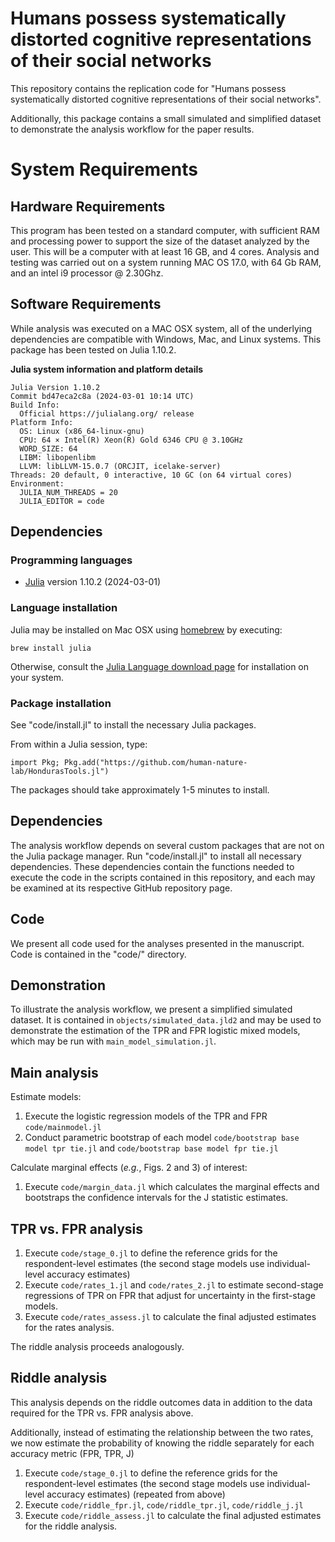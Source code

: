# Humans possess systematically distorted cognitive representations of their social networks

This repository contains the replication code for "Humans possess systematically distorted cognitive representations of their social networks".

Additionally, this package contains a small simulated and simplified dataset to demonstrate the analysis workflow for the paper results.

# System Requirements

## Hardware Requirements

This program has been tested on a standard computer, with sufficient RAM and processing power to support the size of the dataset analyzed by the user. This will be a computer with at least 16 GB, and 4 cores. Analysis and testing was carried out on a system running MAC OS 17.0, with 64 Gb RAM, and an intel i9 processor @ 2.30Ghz.

## Software Requirements

While analysis was executed on a MAC OSX system, all of the underlying dependencies are compatible with Windows, Mac, and Linux systems. This package has been tested on Julia 1.10.2.

**Julia system information and platform details**

```
Julia Version 1.10.2
Commit bd47eca2c8a (2024-03-01 10:14 UTC)
Build Info:
  Official https://julialang.org/ release
Platform Info:
  OS: Linux (x86_64-linux-gnu)
  CPU: 64 × Intel(R) Xeon(R) Gold 6346 CPU @ 3.10GHz
  WORD_SIZE: 64
  LIBM: libopenlibm
  LLVM: libLLVM-15.0.7 (ORCJIT, icelake-server)
Threads: 20 default, 0 interactive, 10 GC (on 64 virtual cores)
Environment:
  JULIA_NUM_THREADS = 20
  JULIA_EDITOR = code
```

## Dependencies

### Programming languages

* [Julia](https://julialang.org) version 1.10.2 (2024-03-01)

### Language installation

Julia may be installed on Mac OSX using [homebrew](https://brew.sh) by executing:

```shell
brew install julia
```

Otherwise, consult the [Julia Language download page](https://julialang.org/downloads/) for installation on your system.

### Package installation

See "code/install.jl" to install the necessary Julia packages.

From within a Julia session, type:

```{julia}
import Pkg; Pkg.add("https://github.com/human-nature-lab/HondurasTools.jl")
```

The packages should take approximately 1-5 minutes to install.

## Dependencies

The analysis workflow depends on several custom packages that are not on the Julia package manager. Run "code/install.jl" to install all necessary dependencies. These dependencies contain the functions needed to execute the code in the scripts contained in this repository, and each may be examined at its respective GitHub repository page.

## Code

We present all code used for the analyses presented in the manuscript. Code is contained in the "code/" directory.

## Demonstration

To illustrate the analysis workflow, we present a simplified simulated dataset. It is contained in `objects/simulated_data.jld2` and may be used to demonstrate the estimation of the TPR and FPR logistic mixed models, which may be run with `main_model_simulation.jl`.

## Main analysis

Estimate models:
1. Execute the logistic regression models of the TPR and FPR `code/mainmodel.jl`
2. Conduct parametric bootstrap of each model `code/bootstrap base model tpr tie.jl` and `code/bootstrap base model fpr tie.jl`

Calculate marginal effects (_e.g._, Figs. 2 and 3) of interest:
1. Execute `code/margin_data.jl` which calculates the marginal effects and bootstraps the confidence intervals for the J statistic estimates.

## TPR vs. FPR analysis

1. Execute `code/stage_0.jl` to define the reference grids for the respondent-level estimates (the second stage models use individual-level accuracy estimates)
2. Execute `code/rates_1.jl` and `code/rates_2.jl` to estimate second-stage regressions of TPR on FPR that adjust for uncertainty in the first-stage models.
3. Execute `code/rates_assess.jl` to calculate the final adjusted estimates for the rates analysis.

The riddle analysis proceeds analogously.

## Riddle analysis

This analysis depends on the riddle outcomes data in addition to the data required for the TPR vs. FPR analysis above.

Additionally, instead of estimating the relationship between the two rates, we now estimate the probability of knowing the riddle separately for each accuracy metric (FPR, TPR, J)

1. Execute `code/stage_0.jl` to define the reference grids for the respondent-level estimates (the second stage models use individual-level accuracy estimates) (repeated from above)
2. Execute `code/riddle_fpr.jl`, `code/riddle_tpr.jl`, `code/riddle_j.jl`
3. Execute `code/riddle_assess.jl` to calculate the final adjusted estimates for the riddle analysis.
